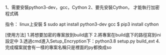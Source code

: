 1、需要安裝python3-dev，gcc，Cython
2、要先安裝Cython， 才能執行加密程式碼

指令：
linux上安裝 
$ sudo apt install python3-dev gcc
$ pip3 install cython

[使用方法]
1.將想要加密的專案放到build底下
2.將專案在build底下的路徑寫到ini設定中
3.透過cmd進入Setup_Encryption下：python3.8 setup.py build_ext
4.完成檔案就會有一樣的專案名稱只是裡面的py都換成so
